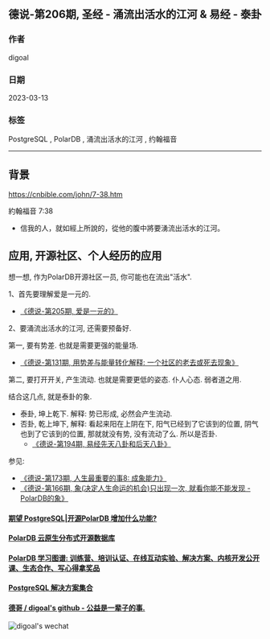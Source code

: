## 德说-第206期, 圣经 - 涌流出活水的江河 & 易经 - 泰卦  
                                                                
### 作者                                          
digoal                                          
                                          
### 日期                                          
2023-03-13                                      
                                          
### 标签                                          
PostgreSQL , PolarDB , 涌流出活水的江河 , 约翰福音        
                                          
----                                          
                                          
## 背景   
https://cnbible.com/john/7-38.htm  
  
約翰福音 7:38  
- 信我的人，就如經上所說的，從他的腹中將要湧流出活水的江河。  
  
## 应用, 开源社区、个人经历的应用    
想一想, 作为PolarDB开源社区一员, 你可能也在流出"活水".   
  
1、首先要理解爱是一元的.  
- [《德说-第205期, 爱是一元的》](../202303/20230312_01.md)    
  
  
2、要涌流出活水的江河, 还需要预备好.      
    
第一, 要有势差. 也就是需要更强的能量场.    
- [《德说-第131期, 用势差与能量转化解释: 一个社区的老去或死去现象》](../202209/20220903_01.md)  
    
第二, 要打开开关, 产生流动. 也就是需要更低的姿态. 仆人心态. 弱者道之用.    

结合这几点, 就是泰卦的象.  
- 泰卦, 坤上乾下.  解释: 势已形成, 必然会产生流动.  
- 否卦, 乾上坤下,  解释: 看起来阳在上阴在下, 阳气已经到了它该到的位置, 阴气也到了它该到的位置, 那就就没有势, 没有流动了么. 所以是否卦.  
    - [《德说-第194期, 易经先天八卦和后天八卦》](../202301/20230127_02.md)  
   
参见:   
- [《德说-第173期, 人生最重要的事8: 成象能力》](../202211/20221116_03.md)  
- [《德说-第166期, 象(决定人生命运的机会)只出现一次, 就看你能不能发现 - PolarDB的象》](../202210/20221025_06.md)  
  
  
   
  
#### [期望 PostgreSQL|开源PolarDB 增加什么功能?](https://github.com/digoal/blog/issues/76 "269ac3d1c492e938c0191101c7238216")
  
  
#### [PolarDB 云原生分布式开源数据库](https://github.com/ApsaraDB "57258f76c37864c6e6d23383d05714ea")
  
  
#### [PolarDB 学习图谱: 训练营、培训认证、在线互动实验、解决方案、内核开发公开课、生态合作、写心得拿奖品](https://www.aliyun.com/database/openpolardb/activity "8642f60e04ed0c814bf9cb9677976bd4")
  
  
#### [PostgreSQL 解决方案集合](../201706/20170601_02.md "40cff096e9ed7122c512b35d8561d9c8")
  
  
#### [德哥 / digoal's github - 公益是一辈子的事.](https://github.com/digoal/blog/blob/master/README.md "22709685feb7cab07d30f30387f0a9ae")
  
  
![digoal's wechat](../pic/digoal_weixin.jpg "f7ad92eeba24523fd47a6e1a0e691b59")
  

